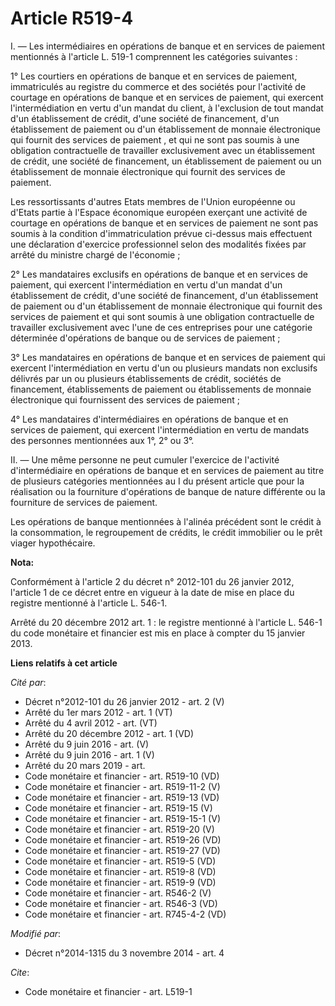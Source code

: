 # Article R519-4

I. ― Les intermédiaires en opérations de banque et en services de paiement mentionnés à l'article L. 519-1 comprennent les
catégories suivantes : 

1° Les courtiers en opérations de banque et en services de paiement, immatriculés au registre du commerce et des sociétés
pour l'activité de courtage en opérations de banque et en services de paiement, qui exercent l'intermédiation en vertu d'un
mandat du client, à l'exclusion de tout mandat d'un établissement de crédit, d'une société de financement, d'un établissement
de paiement ou d'un établissement de monnaie électronique qui fournit des services de paiement , et qui ne sont pas soumis à
une obligation contractuelle de travailler exclusivement avec un établissement de crédit, une société de financement, un
établissement de paiement ou un établissement de monnaie électronique qui fournit des services de paiement. 

Les ressortissants d'autres Etats membres de l'Union européenne ou d'Etats partie à l'Espace économique européen exerçant une
activité de courtage en opérations de banque et en services de paiement ne sont pas soumis à la condition d'immatriculation
prévue ci-dessus mais effectuent une déclaration d'exercice professionnel selon des modalités fixées par arrêté du ministre
chargé de l'économie ; 

2° Les mandataires exclusifs en opérations de banque et en services de paiement, qui exercent l'intermédiation en vertu d'un
mandat d'un établissement de crédit, d'une société de financement, d'un établissement de paiement ou d'un établissement de
monnaie électronique qui fournit des services de paiement et qui sont soumis à une obligation contractuelle de travailler
exclusivement avec l'une de ces entreprises pour une catégorie déterminée d'opérations de banque ou de services de
paiement ; 

3° Les mandataires en opérations de banque et en services de paiement qui exercent l'intermédiation en vertu d'un ou
plusieurs mandats non exclusifs délivrés par un ou plusieurs établissements de crédit, sociétés de financement,
établissements de paiement ou établissements de monnaie électronique qui fournissent des services de paiement ; 

4° Les mandataires d'intermédiaires en opérations de banque et en services de paiement, qui exercent l'intermédiation en
vertu de mandats des personnes mentionnées aux 1°, 2° ou 3°. 

II. ― Une même personne ne peut cumuler l'exercice de l'activité d'intermédiaire en opérations de banque et en services de
paiement au titre de plusieurs catégories mentionnées au I du présent article que pour la réalisation ou la fourniture
d'opérations de banque de nature différente ou la fourniture de services de paiement. 

Les opérations de banque mentionnées à l'alinéa précédent sont le crédit à la consommation, le regroupement de crédits, le
crédit immobilier ou le prêt viager hypothécaire.

**Nota:**

Conformément à l'article 2 du décret n° 2012-101 du 26 janvier 2012, l'article 1 de ce décret entre en vigueur à la date de
mise en place du registre mentionné à l'article L. 546-1. 

Arrêté du 20 décembre 2012 art. 1 : le registre mentionné à l'article L. 546-1 du code monétaire et financier est  mis en
place  à compter du 15 janvier 2013.

**Liens relatifs à cet article**

_Cité par_:

  - Décret n°2012-101 du 26 janvier 2012 - art. 2 (V)
  - Arrêté du 1er mars 2012 - art. 1 (VT)
  - Arrêté du 4 avril 2012 - art. (VT)
  - Arrêté du 20 décembre 2012 - art. 1 (VD)
  - Arrêté du 9 juin 2016 - art. (V)
  - Arrêté du 9 juin 2016 - art. 1 (V)
  - Arrêté du 20 mars 2019 - art.
  - Code monétaire et financier - art. R519-10 (VD)
  - Code monétaire et financier - art. R519-11-2 (V)
  - Code monétaire et financier - art. R519-13 (VD)
  - Code monétaire et financier - art. R519-15 (V)
  - Code monétaire et financier - art. R519-15-1 (V)
  - Code monétaire et financier - art. R519-20 (V)
  - Code monétaire et financier - art. R519-26 (VD)
  - Code monétaire et financier - art. R519-27 (VD)
  - Code monétaire et financier - art. R519-5 (VD)
  - Code monétaire et financier - art. R519-8 (VD)
  - Code monétaire et financier - art. R519-9 (VD)
  - Code monétaire et financier - art. R546-2 (V)
  - Code monétaire et financier - art. R546-3 (VD)
  - Code monétaire et financier - art. R745-4-2 (VD)

_Modifié par_:

  - Décret n°2014-1315 du 3 novembre 2014 - art. 4

_Cite_:

  - Code monétaire et financier - art. L519-1

